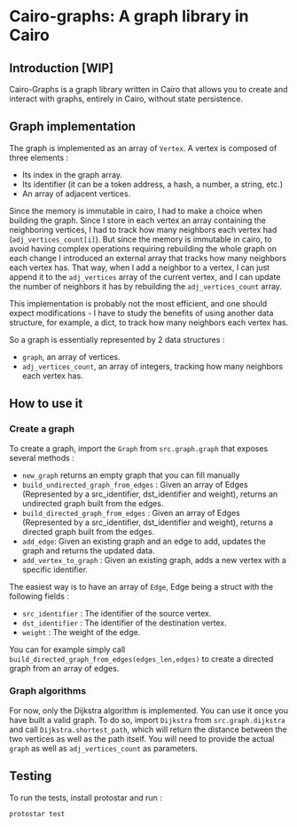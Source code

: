 # Cairo-graphs: A graph library in Cairo

## Introduction [WIP]

Cairo-Graphs is a graph library written in Cairo that allows you to create and interact with graphs, entirely in Cairo, without state persistence.

## Graph implementation

The graph is implemented as an array of `Vertex`. A vertex is composed of three elements :
- Its index in the graph array.
- Its identifier (it can be a token address, a hash, a number, a string, etc.)
- An array of adjacent vertices.

Since the memory is immutable in cairo, I had to make a choice when building the graph.
Since I store in each vertex an array containing the neighboring vertices, I had to track how many neighbors each vertex had (`adj_vertices_count[i]`).
But since the memory is immutable in cairo, to avoid having complex operations requiring rebuilding the whole graph on each change
I introduced an external array that tracks how many neighbors each vertex has.
That way, when I add a neighbor to a vertex, I can just append it to the `adj_vertices` array of the current vertex, and I can update the number of neighbors it has by
rebuilding the `adj_vertices_count` array.

This implementation is probably not the most efficient, and one should expect modifications -
I have to study the benefits of using another data structure, for example, a dict, to track how many neighbors each vertex has.

So a graph is essentially represented by 2 data structures :
-  `graph`, an array of vertices.
-  `adj_vertices_count`, an array of integers, tracking how many neighbors each vertex has.
## How to use it

### Create a graph

To create a graph, import the `Graph` from `src.graph.graph` that exposes several methods :

- `new_graph` returns an empty graph that you can fill manually
- `build_undirected_graph_from_edges` : Given an array of Edges (Represented by a src_identifier, dst_identifier and weight), returns an undirected graph built from the edges.
- `build_directed_graph_from_edges` : Given an array of Edges (Represented by a src_identifier, dst_identifier and weight), returns a directed graph built from the edges.
- `add_edge`: Given an existing graph and an edge to add, updates the graph and returns the updated data.
- `add_vertex_to_graph` : Given an existing graph, adds a new vertex with a specific identifier.

The easiest way is to have an array of `Edge`, Edge being a struct with the following fields :

- `src_identifier` : The identifier of the source vertex.
- `dst_identifier` : The identifier of the destination vertex.
- `weight` : The weight of the edge.

You can for example simply call `build_directed_graph_from_edges(edges_len,edges)` to create a directed graph from an array of edges.

### Graph algorithms

For now, only the Dijkstra algorithm is implemented. You can use it once you have built a valid graph.
To do so, import `Dijkstra` from `src.graph.dijkstra` and call `Dijkstra.shortest_path`, which will return the distance between the two vertices as well as the path itself.
You will need to provide the actual `graph` as well as `adj_vertices_count` as parameters.
## Testing

To run the tests, install protostar and run :

```
protostar test
```
